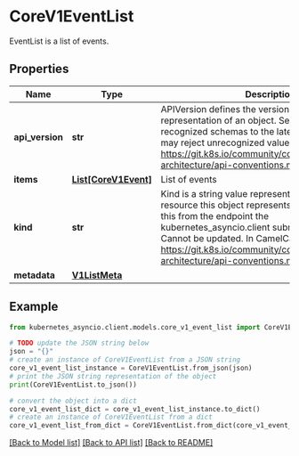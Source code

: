 # CoreV1EventList

EventList is a list of events.

## Properties

Name | Type | Description | Notes
------------ | ------------- | ------------- | -------------
**api_version** | **str** | APIVersion defines the versioned schema of this representation of an object. Servers should convert recognized schemas to the latest internal value, and may reject unrecognized values. More info: https://git.k8s.io/community/contributors/devel/sig-architecture/api-conventions.md#resources | [optional] 
**items** | [**List[CoreV1Event]**](CoreV1Event.md) | List of events | 
**kind** | **str** | Kind is a string value representing the REST resource this object represents. Servers may infer this from the endpoint the kubernetes_asyncio.client submits requests to. Cannot be updated. In CamelCase. More info: https://git.k8s.io/community/contributors/devel/sig-architecture/api-conventions.md#types-kinds | [optional] 
**metadata** | [**V1ListMeta**](V1ListMeta.md) |  | [optional] 

## Example

```python
from kubernetes_asyncio.client.models.core_v1_event_list import CoreV1EventList

# TODO update the JSON string below
json = "{}"
# create an instance of CoreV1EventList from a JSON string
core_v1_event_list_instance = CoreV1EventList.from_json(json)
# print the JSON string representation of the object
print(CoreV1EventList.to_json())

# convert the object into a dict
core_v1_event_list_dict = core_v1_event_list_instance.to_dict()
# create an instance of CoreV1EventList from a dict
core_v1_event_list_from_dict = CoreV1EventList.from_dict(core_v1_event_list_dict)
```
[[Back to Model list]](../README.md#documentation-for-models) [[Back to API list]](../README.md#documentation-for-api-endpoints) [[Back to README]](../README.md)


